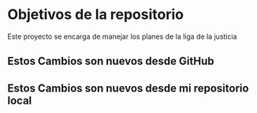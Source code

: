 # Objetivos de la repositorio

Este proyecto se encarga de manejar los planes de la liga de la justicia

## Estos Cambios son nuevos desde GitHub
## Estos Cambios son nuevos desde mi repositorio local

